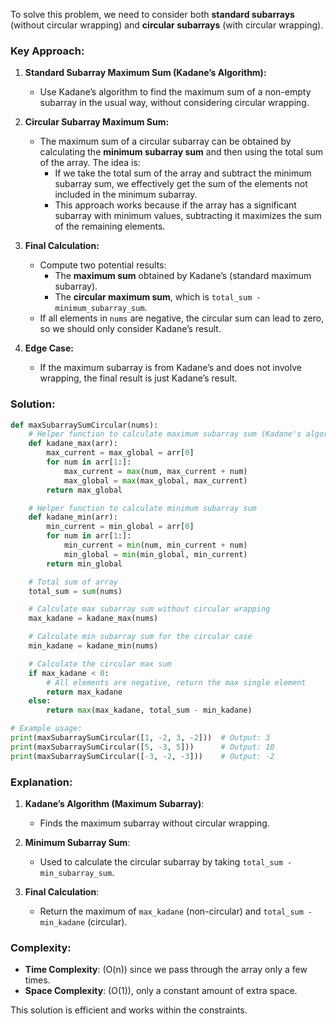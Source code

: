 To solve this problem, we need to consider both **standard subarrays** (without circular wrapping) and **circular subarrays** (with circular wrapping).

### Key Approach:

1. **Standard Subarray Maximum Sum (Kadane’s Algorithm):**
   - Use Kadane’s algorithm to find the maximum sum of a non-empty subarray in the usual way, without considering circular wrapping.

2. **Circular Subarray Maximum Sum:**
   - The maximum sum of a circular subarray can be obtained by calculating the **minimum subarray sum** and then using the total sum of the array. The idea is:
     - If we take the total sum of the array and subtract the minimum subarray sum, we effectively get the sum of the elements not included in the minimum subarray.
     - This approach works because if the array has a significant subarray with minimum values, subtracting it maximizes the sum of the remaining elements.

3. **Final Calculation:**
   - Compute two potential results:
     - The **maximum sum** obtained by Kadane’s (standard maximum subarray).
     - The **circular maximum sum**, which is `total_sum - minimum_subarray_sum`.
   - If all elements in `nums` are negative, the circular sum can lead to zero, so we should only consider Kadane’s result.

4. **Edge Case:**
   - If the maximum subarray is from Kadane’s and does not involve wrapping, the final result is just Kadane’s result.

### Solution:

```python
def maxSubarraySumCircular(nums):
    # Helper function to calculate maximum subarray sum (Kadane's algorithm)
    def kadane_max(arr):
        max_current = max_global = arr[0]
        for num in arr[1:]:
            max_current = max(num, max_current + num)
            max_global = max(max_global, max_current)
        return max_global

    # Helper function to calculate minimum subarray sum
    def kadane_min(arr):
        min_current = min_global = arr[0]
        for num in arr[1:]:
            min_current = min(num, min_current + num)
            min_global = min(min_global, min_current)
        return min_global

    # Total sum of array
    total_sum = sum(nums)

    # Calculate max subarray sum without circular wrapping
    max_kadane = kadane_max(nums)

    # Calculate min subarray sum for the circular case
    min_kadane = kadane_min(nums)

    # Calculate the circular max sum
    if max_kadane < 0:
        # All elements are negative, return the max single element
        return max_kadane
    else:
        return max(max_kadane, total_sum - min_kadane)

# Example usage:
print(maxSubarraySumCircular([1, -2, 3, -2]))  # Output: 3
print(maxSubarraySumCircular([5, -3, 5]))      # Output: 10
print(maxSubarraySumCircular([-3, -2, -3]))    # Output: -2
```

### Explanation:

1. **Kadane’s Algorithm (Maximum Subarray)**:
   - Finds the maximum subarray without circular wrapping.

2. **Minimum Subarray Sum**:
   - Used to calculate the circular subarray by taking `total_sum - min_subarray_sum`.

3. **Final Calculation**:
   - Return the maximum of `max_kadane` (non-circular) and `total_sum - min_kadane` (circular).

### Complexity:
- **Time Complexity**: \(O(n)\) since we pass through the array only a few times.
- **Space Complexity**: \(O(1)\), only a constant amount of extra space.

This solution is efficient and works within the constraints.
